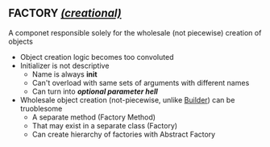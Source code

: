 ## FACTORY [_(creational)_](GAMMA.md#creatoinal-patterns)

A componet responsible solely for the wholesale (not piecewise) creation of objects

- Object creation logic becomes too convoluted
- Initializer is not descriptive
  - Name is always **init**
  - Can't overload with same sets of arguments with different names
  - Can turn into **_optional parameter hell_**
- Wholesale object creation (not-piecewise, unlike [Builder](BUILDER.md)) can be truoblesome
  - A separate method (Factory Method)
  - That may exist in a separate class (Factory)
  - Can create hierarchy of factories with Abstract Factory
